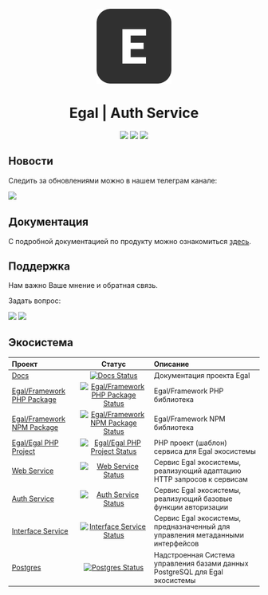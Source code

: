 <p align="center"><img src="https://raw.githubusercontent.com/egal/.art/main/logo.svg" height="150"></p>
<h1 align="center">Egal | Auth Service</h1>
<p align="center">
<a href="https://github.com/egal/egal-auth-service"><img src="https://img.shields.io/github/license/egal/egal-auth-service"></a>
<a href="https://hub.docker.com/r/egalbox/auth-service"><img src="https://img.shields.io/docker/v/egalbox/auth-service"></a>
<a href="https://hub.docker.com/r/egalbox/auth-service"><img src="https://img.shields.io/docker/pulls/egalbox/auth-service"></a>
</p>


## Новости

Следить за обновлениями можно в нашем телеграм канале:

[![](https://img.shields.io/badge/Channel%20on-Telegram-informational)](https://t.me/egalbox)


## Документация

С подробной документацией по продукту можно ознакомиться
[здесь](https://egal.github.io/egal-docs/#/).


## Поддержка

Нам важно Ваше мнение и обратная связь.

Задать вопрос:

[![](https://img.shields.io/badge/Chat%20on-Telegram-blue)](https://t.me/joinchat/n175xzBrCUswMWU6)
[![](https://img.shields.io/badge/Mail%20to-egal%40sputnikfund.ru-red)](mailto:egal@sputnikfund.ru)


## Экосистема

| Проект                       |                                    Статус                                     | Описание                                                                       |
|:-----------------------------|:-----------------------------------------------------------------------------:|:-------------------------------------------------------------------------------|
| [Docs]                       |                       [![Docs Status]][Docs Status URL]                       | Документация проекта Egal                                                      |
| [Egal/Framework PHP Package] | [![Egal/Framework PHP Package Status]][Egal/Framework PHP Package Status URL] | Egal/Framework PHP библиотека                                                  |
| [Egal/Framework NPM Package] | [![Egal/Framework NPM Package Status]][Egal/Framework NPM Package Status URL] | Egal/Framework NPM библиотека                                                  |
| [Egal/Egal PHP Project]      |      [![Egal/Egal PHP Project Status]][Egal/Egal PHP Project Status URL]      | PHP проект (шаблон) сервиса для Egal экосистемы                                |
| [Web Service]                |                [![Web Service Status]][Web Service Status URL]                | Сервис Egal экосистемы, реализующий адаптацию HTTP запросов к сервисам         |
| [Auth Service]               |               [![Auth Service Status]][Auth Service Status URL]               | Сервис Egal экосистемы, реализующий базовые функции авторизации                |
| [Interface Service]          |          [![Interface Service Status]][Interface Service Status URL]          | Сервис Egal экосистемы, предназначенный для управления метаданными интерфейсов |
| [Postgres]                   |                   [![Postgres Status]][Postgres Status URL]                   | Надстроенная Система управления базами данных PostgreSQL для Egal экосистемы   |

[Docs]: https://github.com/egal/egal-docs
[Egal/Framework PHP Package]: https://github.com/egal/egal-framework-php-package
[Egal/Framework NPM Package]:https://github.com/egal/egal-framework-npm-package
[Egal/Egal PHP Project]:https://github.com/egal/egal-egal-php-project
[Web Service]:https://github.com/egal/egal-web-service
[Auth Service]:https://github.com/egal/egal-auth-service
[Interface Service]: https://github.com/egal/egal-interface-service
[Postgres]: https://github.com/egal/postgres

[Docs Status]: https://img.shields.io/website?url=https%3A%2F%2Fegal.github.io%2Fegal-docs%2F%23%2F
[Egal/Framework PHP Package Status]: https://img.shields.io/packagist/v/egal/framework?include_prereleases
[Egal/Framework NPM Package Status]: https://img.shields.io/npm/v/@egalteam/framework
[Egal/Egal PHP Project Status]: https://img.shields.io/packagist/v/egal/egal?include_prereleases
[Web Service Status]: https://img.shields.io/docker/v/egalbox/web-service?label=dockerhub
[Auth Service Status]: https://img.shields.io/docker/v/egalbox/auth-service?label=dockerhub
[Interface Service Status]: https://img.shields.io/docker/v/egalbox/interface-service?label=dockerhub
[Postgres Status]: https://img.shields.io/docker/v/egalbox/postgres?label=dockerhub

[Docs Status URL]: https://egal.github.io/egal-docs/
[Egal/Framework PHP Package Status URL]: https://packagist.org/packages/egal/framework
[Egal/Framework NPM Package Status URL]: https://www.npmjs.com/package/@egalteam/framework
[Egal/Egal PHP Project Status URL]: https://packagist.org/packages/egal/egal
[Web Service Status URL]: https://hub.docker.com/r/egalbox/web-service
[Auth Service Status URL]: https://hub.docker.com/r/egalbox/auth-service
[Interface Service Status URL]: https://hub.docker.com/r/egalbox/interface-service
[Postgres Status URL]: https://hub.docker.com/r/egalbox/postgres
